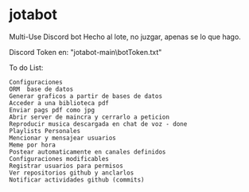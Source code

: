 # jotabot
Multi-Use Discord bot
Hecho al lote, no juzgar, apenas se lo que hago.

Discord Token en: "jotabot-main\botToken.txt"


To do List:


    Configuraciones
    ORM  base de datos
    Generar graficos a partir de bases de datos
    Acceder a una biblioteca pdf
    Enviar pags pdf como jpg
    Abrir server de maincra y cerrarlo a peticion
    Reproducir musica descargada en chat de voz - done
    Playlists Personales
    Mencionar y mensajear usuarios
    Meme por hora
    Postear automaticamente en canales definidos
    Configuraciones modificables
    Registrar usuarios para permisos
    Ver repositorios github y anclarlos
    Notificar actividades github (commits)






    